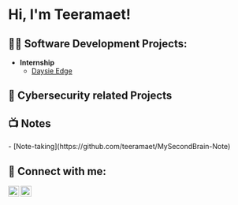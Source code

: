 <h1>Hi, I'm Teeramaet! <br/>
<h2>👨‍💻 Software Development Projects:</h2>

- <b>Internship</b>
  - [Daysie Edge](https://github.com/teeramaet/daysieEdge)

<h2>👨‍ Cybersecurity related Projects</h2>

<h2>📺 Notes </h2>
  -  [Note-taking](https://github.com/teeramaet/MySecondBrain-Note)
  

<h2> 🤳 Connect with me:</h2>

[<img align="left" alt="JoshMadakor | LinkedIn" width="22px" src="https://cdn.jsdelivr.net/npm/simple-icons@v3/icons/linkedin.svg" />][linkedin]
[<img align="left" alt="JoshMadakor | Instagram" width="22px" src="https://cdn.jsdelivr.net/npm/simple-icons@v3/icons/instagram.svg" />][instagram]

[instagram]: https://www.instagram.com/elf_kp/
[linkedin]: https://linkedin.com/in/teeramaet-bongkodmalee-35213a263

<!--

Here are some ideas to get you started:

- 🔭 I’m currently working on ...
- 🌱 I’m currently learning ...
- 👯 I’m looking to collaborate on ...
- 🤔 I’m looking for help with ...
- 💬 Ask me about ...
- 📫 How to reach me: ...
- 😄 Pronouns: ...
- ⚡ Fun fact: ...
-->
